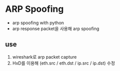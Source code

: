 # ARP Spoofing

- arp spoofing with python
- arp response packet을 사용해 arp spoofing

## use
1. wireshark로 arp packet capture
2. HxD를 이용해 (eth.src / eth.dst / ip.src / ip.dst) 수정
